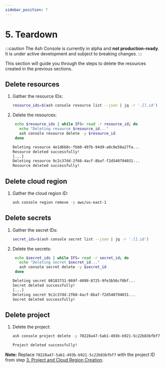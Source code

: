 ```yaml
---
sidebar_position: 7
---
```


# 5. Teardown

:::caution
The Ash Console is currently in alpha and **not production-ready**. It is under active development and subject to breaking changes.
:::

This section will guide you through the steps to delete the resources created in the previous sections.

## Delete resources

1. Gather the resource IDs:

   ```bash title="Command"
   resource_ids=$(ash console resource list --json | jq -r '.[].id')
   ```

2. Delete the resources:

   ```bash title="Command"
    echo $resource_ids | while IFS= read -r resource_id; do
      echo "Deleting resource $resource_id..."
      ash console resource delete -y $resource_id
    done
    ```

    ```bash title="Output"
    Deleting resource 4e1d6b8c-fbb0-497b-94d9-a0c0e58a27fa...
    Resource deleted successfully!
    [...]
    Deleting resource 9c2c37dd-2f68-4acf-8baf-f2d540794031...
    Resource deleted successfully!
    ```

## Delete cloud region

1. Gather the cloud region ID:

   ```bash title="Command"
   ash console region remove -y aws/us-east-1
   ```

## Delete secrets

1. Gather the secret IDs:

   ```bash title="Command"
   secret_ids=$(ash console secret list --json | jq -r '.[].id')
   ```

2. Delete the secrets:

   ```bash title="Command"
    echo $secret_ids | while IFS= read -r secret_id; do
      echo "Deleting secret $secret_id..."
      ash console secret delete -y $secret_id
    done
    ```

    ```bash title="Output"
    Deleting secret 08183731-869f-4099-8725-9fe3b56cf0bf...
    Secret deleted successfully!
    [...]
    Deleting secret 9c2c37dd-2f68-4acf-8baf-f2d540794031...
    Secret deleted successfully!
    ```

## Delete project

1. Delete the project:

   ```bash title="Command"
   ash console project delete -y 70228a47-5ab1-493b-b921-5c22b83bfbf7
   ```

   ```bash title="Output"
   Project deleted successfully!
   ```

**Note:** Replace `70228a47-5ab1-493b-b921-5c22b83bfbf7` with the project ID from step [3. Project and Cloud Region Creation](/docs/console/guides/local-network/project-region).

